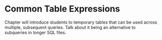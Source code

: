 # Common Table Expressions

Chapter will introduce students to temporary tables that can be used across multiple, subsequent queries. Talk about it being an alternative to subqueries in longer SQL files.